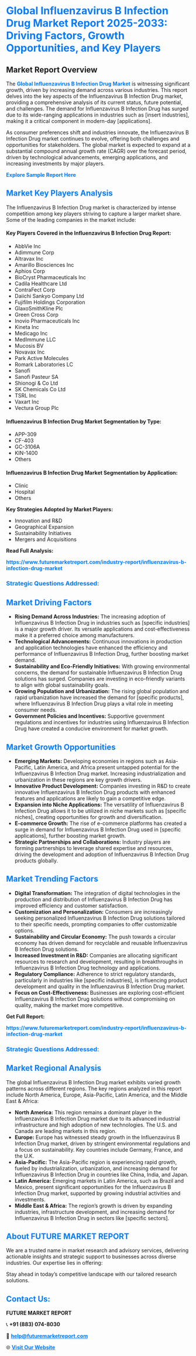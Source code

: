<h1 style="color: #007BFF;">Global Influenzavirus B Infection Drug Market Report 2025-2033: Driving Factors, Growth Opportunities, and Key Players</h1>

<section id="overview">
<h2>Market Report Overview</h2>
<p>The <a href="https://www.futuremarketreport.com/industry-report/influenzavirus-b-infection-drug-market" style="color: #007BFF; text-decoration: none;"><strong>Global Influenzavirus B Infection Drug Market</strong></a> is witnessing significant growth, driven by increasing demand across various industries. This report delves into the key aspects of the Influenzavirus B Infection Drug market, providing a comprehensive analysis of its current status, future potential, and challenges. The demand for Influenzavirus B Infection Drug has surged due to its wide-ranging applications in industries such as [insert industries], making it a critical component in modern-day [applications].</p>
<p>As consumer preferences shift and industries innovate, the Influenzavirus B Infection Drug market continues to evolve, offering both challenges and opportunities for stakeholders. The global market is expected to expand at a substantial compound annual growth rate (CAGR) over the forecast period, driven by technological advancements, emerging applications, and increasing investments by major players.</p>
</section>

<section id="overview">
<p><a href="https://www.futuremarketreport.com/request-sample/reportId=52670" style="color: #007BFF; text-decoration: none;"><strong>Explore Sample Report Here</strong></a></p>
</section>

<section id="key-players">
<h2 style="color: #007BFF;">Market Key Players Analysis</h2>
<p>The Influenzavirus B Infection Drug market is characterized by intense competition among key players striving to capture a larger market share. Some of the leading companies in the market include:</p>
<h4>Key Players Covered in the Influenzavirus B Infection Drug Report:</h4>
<ul><li>AbbVie Inc</li><li>Adimmune Corp</li><li>Altravax Inc</li><li>Amarillo Biosciences Inc</li><li>Aphios Corp</li><li>BioCryst Pharmaceuticals Inc</li><li>Cadila Healthcare Ltd</li><li>ContraFect Corp</li><li>Daiichi Sankyo Company Ltd</li><li>Fujifilm Holdings Corporation</li><li>GlaxoSmithKline Plc</li><li>Green Cross Corp</li><li>Inovio Pharmaceuticals Inc</li><li>Kineta Inc</li><li>Medicago Inc</li><li>MedImmune LLC</li><li>Mucosis BV</li><li>Novavax Inc</li><li>Park Active Molecules</li><li>Romark Laboratories LC</li><li>Sanofi</li><li>Sanofi Pasteur SA</li><li>Shionogi &amp; Co Ltd</li><li>SK Chemicals Co Ltd</li><li>TSRL Inc</li><li>Vaxart Inc</li><li>Vectura Group Plc</li></ul>
<h4>Influenzavirus B Infection Drug Market Segmentation by Type:</h4>
<ul><li>APP-309</li><li>CF-403</li><li>GC-3106A</li><li>KIN-1400</li><li>Others</li></ul>

<h4>Influenzavirus B Infection Drug Market Segmentation by Application:</h4>
<ul><li>Clinic</li><li>Hospital</li><li>Others</li></ul>
<p><strong>Key Strategies Adopted by Market Players:</strong></p>
<ul>
<li>Innovation and R&D</li>
<li>Geographical Expansion</li>
<li>Sustainability Initiatives</li>
<li>Mergers and Acquisitions</li>
</ul>
</section>

<section>
<p><strong>Read Full Analysis: </strong></p><a href="https://www.futuremarketreport.com/industry-report/influenzavirus-b-infection-drug-market" style="color: #007BFF; text-decoration: none;"><strong>https://www.futuremarketreport.com/industry-report/influenzavirus-b-infection-drug-market</strong></a>
<h3 style="color: #007BFF;">Strategic Questions Addressed:</h3>
</section>

<section id="driving-factors">
<h2 style="color: #007BFF;">Market Driving Factors</h2>
<ul>
<li><strong>Rising Demand Across Industries:</strong> The increasing adoption of Influenzavirus B Infection Drug in industries such as [specific industries] is a major growth driver. Its versatile applications and cost-effectiveness make it a preferred choice among manufacturers.</li>
<li><strong>Technological Advancements:</strong> Continuous innovations in production and application technologies have enhanced the efficiency and performance of Influenzavirus B Infection Drug, further boosting market demand.</li>
<li><strong>Sustainability and Eco-Friendly Initiatives:</strong> With growing environmental concerns, the demand for sustainable Influenzavirus B Infection Drug solutions has surged. Companies are investing in eco-friendly variants to align with global sustainability goals.</li>
<li><strong>Growing Population and Urbanization:</strong> The rising global population and rapid urbanization have increased the demand for [specific products], where Influenzavirus B Infection Drug plays a vital role in meeting consumer needs.</li>
<li><strong>Government Policies and Incentives:</strong> Supportive government regulations and incentives for industries using Influenzavirus B Infection Drug have created a conducive environment for market growth.</li>
</ul>
</section>

<section id="growth-opportunities">
<h2 style="color: #007BFF;">Market Growth Opportunities</h2>
<ul>
<li><strong>Emerging Markets:</strong> Developing economies in regions such as Asia-Pacific, Latin America, and Africa present untapped potential for the Influenzavirus B Infection Drug market. Increasing industrialization and urbanization in these regions are key growth drivers.</li>
<li><strong>Innovative Product Development:</strong> Companies investing in R&D to create innovative Influenzavirus B Infection Drug products with enhanced features and applications are likely to gain a competitive edge.</li>
<li><strong>Expansion into Niche Applications:</strong> The versatility of Influenzavirus B Infection Drug allows it to be utilized in niche markets such as [specific niches], creating opportunities for growth and diversification.</li>
<li><strong>E-commerce Growth:</strong> The rise of e-commerce platforms has created a surge in demand for Influenzavirus B Infection Drug used in [specific applications], further boosting market growth.</li>
<li><strong>Strategic Partnerships and Collaborations:</strong> Industry players are forming partnerships to leverage shared expertise and resources, driving the development and adoption of Influenzavirus B Infection Drug products globally.</li>
</ul>
</section>

<section id="trending-factors">
<h2 style="color: #007BFF;">Market Trending Factors</h2>
<ul>
<li><strong>Digital Transformation:</strong> The integration of digital technologies in the production and distribution of Influenzavirus B Infection Drug has improved efficiency and customer satisfaction.</li>
<li><strong>Customization and Personalization:</strong> Consumers are increasingly seeking personalized Influenzavirus B Infection Drug solutions tailored to their specific needs, prompting companies to offer customizable options.</li>
<li><strong>Sustainability and Circular Economy:</strong> The push towards a circular economy has driven demand for recyclable and reusable Influenzavirus B Infection Drug solutions.</li>
<li><strong>Increased Investment in R&D:</strong> Companies are allocating significant resources to research and development, resulting in breakthroughs in Influenzavirus B Infection Drug technology and applications.</li>
<li><strong>Regulatory Compliance:</strong> Adherence to strict regulatory standards, particularly in industries like [specific industries], is influencing product development and quality in the Influenzavirus B Infection Drug market.</li>
<li><strong>Focus on Cost-Effectiveness:</strong> Businesses are exploring cost-efficient Influenzavirus B Infection Drug solutions without compromising on quality, making the market more competitive.</li>
</ul>
</section>

<section>
<p><strong>Get Full Report: </strong></p><a href="https://www.futuremarketreport.com/industry-report/influenzavirus-b-infection-drug-market" style="color: #007BFF; text-decoration: none;"><strong>https://www.futuremarketreport.com/industry-report/influenzavirus-b-infection-drug-market</strong></a>
<h3 style="color: #007BFF;">Strategic Questions Addressed:</h3>
</section>


<section id="regional-analysis">
<h2 style="color: #007BFF;">Market Regional Analysis</h2>
<p>The global Influenzavirus B Infection Drug market exhibits varied growth patterns across different regions. The key regions analyzed in this report include North America, Europe, Asia-Pacific, Latin America, and the Middle East & Africa:</p>
<ul>
<li><strong>North America:</strong> This region remains a dominant player in the Influenzavirus B Infection Drug market due to its advanced industrial infrastructure and high adoption of new technologies. The U.S. and Canada are leading markets in this region.</li>
<li><strong>Europe:</strong> Europe has witnessed steady growth in the Influenzavirus B Infection Drug market, driven by stringent environmental regulations and a focus on sustainability. Key countries include Germany, France, and the U.K.</li>
<li><strong>Asia-Pacific:</strong> The Asia-Pacific region is experiencing rapid growth, fueled by industrialization, urbanization, and increasing demand for Influenzavirus B Infection Drug in countries like China, India, and Japan.</li>
<li><strong>Latin America:</strong> Emerging markets in Latin America, such as Brazil and Mexico, present significant opportunities for the Influenzavirus B Infection Drug market, supported by growing industrial activities and investments.</li>
<li><strong>Middle East & Africa:</strong> The region’s growth is driven by expanding industries, infrastructure development, and increasing demand for Influenzavirus B Infection Drug in sectors like [specific sectors].</li>
</ul>
</section>

<footer>
<h2 style="color: #007BFF;">About FUTURE MARKET REPORT</h2>
<p>We are a trusted name in market research and advisory services, delivering actionable insights and strategic support to businesses across diverse industries. Our expertise lies in offering:</p>

<p>Stay ahead in today’s competitive landscape with our tailored research solutions.</p>

<h2 style="color: #007BFF;">Contact Us:</h2>
<p><strong>FUTURE MARKET REPORT</strong></p>
<p>📞 <strong>+91 (883) 074-8030</strong></p>
<p>📧 <strong><a href="mailto:help@futuremarketreport.com" style="color: #007BFF;">help@futuremarketreport.com</a></strong></p>
<p>🌐 <strong><a href="https://www.futuremarketreport.com/" style="color: #007BFF;">Visit Our Website</a></strong></p>
</footer>